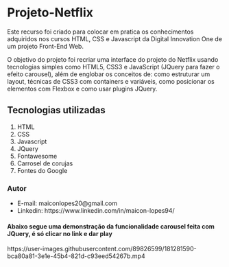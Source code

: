 <h1>Projeto-Netflix</h1>
Este recurso foi criado para colocar em pratica os conhecimentos adquiridos nos cursos HTML, CSS e Javascript da Digital Innovation One de um projeto Front-End Web.

O objetivo do projeto foi recriar uma interface do projeto do Netflix usando tecnologias simples como HTML5, CSS3 e JavaScript (JQuery para fazer o efeito carousel), além de 
englobar os conceitos de: como estruturar um layout, técnicas de CSS3 com containers e variáveis, como posicionar os elementos com Flexbox e como usar plugins JQuery.

<h2>Tecnologias utilizadas</h2>
<ol>
<li>HTML</li>
<li>CSS</li>
<li>Javascript</li>
<li>JQuery</li>
<li>Fontawesome</li>
<li>Carrosel de corujas</li>
<li>Fontes do Google</li>
</ol>

<h3>Autor</h3>
<ul>
  <li>E-mail: maiconlopes20@gmail.com</li>
  <li>Linkedin: https://www.linkedin.com/in/maicon-lopes94/</li>
</ul>

<h4>Abaixo segue uma demonstração da funcionalidade carousel feita com JQuery, é só clicar no link e dar play</h4>
https://user-images.githubusercontent.com/89826599/181281590-bca80a81-3e1e-45b4-821d-c93eed54267b.mp4
